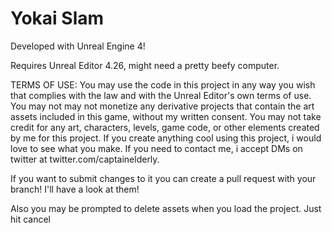 # Yokai Slam
Developed with Unreal Engine 4!

Requires Unreal Editor 4.26, might need a pretty beefy computer.

TERMS OF USE:
You may use the code in this project in any way you wish that complies with the law and with the Unreal Editor's own terms of use. You may not may not monetize any derivative projects that contain the art assets included in this game, without my written consent. You may not take credit for any art, characters, levels, game code, or other elements created by me for this project. If you create anything cool using this project, i would love to see what you make. If you need to contact me, i accept DMs on twitter at twitter.com/captainelderly.

If you want to submit changes to it you can create a pull request with your branch!
I'll have a look at them!

Also you may be prompted to delete assets when you load the project. Just hit cancel

